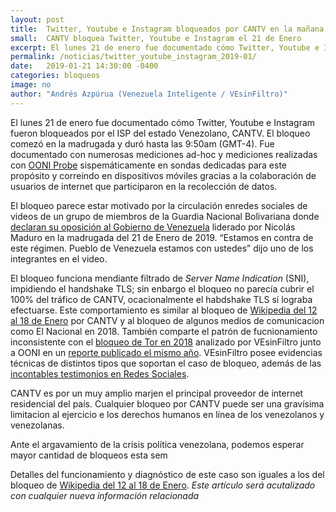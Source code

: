 ```yaml
---
layout: post
title:  Twitter, Youtube e Instagram bloqueados por CANTV en la mañana del 21 de enero
small:  CANTV bloquea Twitter, Youtube e Instagram el 21 de Enero
excerpt: El lunes 21 de enero fue documentado cómo Twitter, Youtube e Instagram fueron bloqueados por el ISP del estado Venezolano, CANTV. El bloqueo comezó en la madrugada y duró hasta las 9:50am (GMT-4)
permalink: /noticias/twitter_youtube_instagram_2019-01/
date:   2019-01-21 14:30:00 -0400
categories: bloqueos
image: no
author: "Andrés Azpúrua (Venezuela Inteligente / VEsinFiltro)"
---
```


El lunes 21 de enero fue documentado cómo Twitter, Youtube e Instagram fueron bloqueados por el ISP del estado Venezolano, CANTV. El bloqueo comezó en la madrugada y duró hasta las 9:50am (GMT-4). Fue documentado con numerosas mediciones ad-hoc y mediciones  realizadas con [OONI Probe](http://ooni.torproject.org) sispemáticamente en sondas dedicadas para este propósito y correindo en dispositivos móviles gracias a la colaboración de usuarios de internet que participaron en la recolección de datos.


El bloqueo parece estar motivado por la circulación enredes sociales de videos de un grupo de miembros de la Guardia Nacional Bolivariana donde [declaran su oposición al Gobierno de Venezuela](http://elestimulo.com/blog/detienen-a-grupo-insurgente-de-gnb-en-comandancia-de-cotiza/) liderado por Nicolás Maduro en la madrugada del 21 de Enero de 2019. “Estamos en contra de este régimen. Pueblo de Venezuela estamos con ustedes” dijo uno de los integrantes en el video.

El bloqueo funciona mendiante filtrado de _Server Name Indication_ (SNI), impidiendo el handshake TLS; sin enbargo el bloqueo no parecía cubrir el 100% del tráfico de CANTV, ocacionalmente el habdshake TLS sí lograba efectuarse. Este comportamiento es similar al bloqueo de [Wikipedia del 12 al 18 de Enero](http://vesinfiltro.com/noticias/wikipedia_2019-01/) por CANTV y al bloqueo de algunos medios de comunicacion como El Nacional en 2018. También comparte el patrón de fucnionamiento inconsistente con el [bloqueo de Tor en 2018](https://vesinfiltro.com/noticias/CANTV_bloquea_Tor_2017-06-26/) analizado por VEsinFiltro junto a OONI en un [reporte publicado el mismo año](https://vesinfiltro.com/noticias/state_of_internet_censorship_2018-08-16/). VEsinFiltro posee evidencias técnicas de distintos tipos que soportan el caso de bloqueo, además de las [incontables testimonios en Redes Sociales](https://twitter.com/search?q=bloqueado%20cantv&src=typd).

CANTV es por un muy amplio marjen el principal proveedor de internet residencial del país. Cualquier bloqueo por CANTV puede ser  una gravísima limitacion al ejercicio e los derechos humanos en línea de los venezolanos y venezolanas.

Ante el argavamiento de la crisis política venezolana, podemos esperar mayor cantidad de bloqueos esta sem

Detalles del funcionamiento y diagnóstico de este caso son iguales a los del bloqueo de [Wikipedia del 12 al 18 de Enero](http://vesinfiltro.com/noticias/wikipedia_2019-01/). *Este artículo será acutalizado con cualquier nueva información relacionada*
